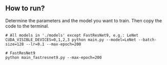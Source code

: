 ## How to run?

Determine the parameters and the model you want to train. Then copy the code to the terminal.

```shell
# All models in './models' except FastResNet9, e.g.: LeNet
CUDA_VISIBLE_DEVICES=0,1,2,3 python main.py --model=LeNet --batch-size=128 --lr=0.1 --max-epoch=200

# FastResNet9
python main_fastresnet9.py --max-epoch=200
```

